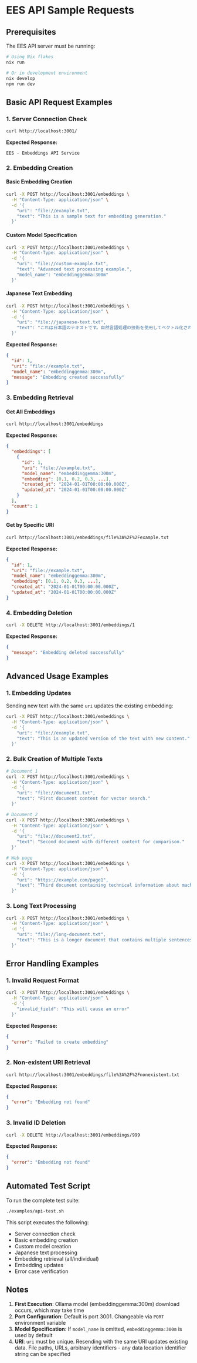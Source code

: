 # EES API Sample Requests

## Prerequisites

The EES API server must be running:

```bash
# Using Nix flakes
nix run

# Or in development environment
nix develop
npm run dev
```

## Basic API Request Examples

### 1. Server Connection Check

```bash
curl http://localhost:3001/
```

**Expected Response:**
```
EES - Embeddings API Service
```

### 2. Embedding Creation

#### Basic Embedding Creation

```bash
curl -X POST http://localhost:3001/embeddings \
  -H "Content-Type: application/json" \
  -d '{
    "uri": "file://example.txt",
    "text": "This is a sample text for embedding generation."
  }'
```

#### Custom Model Specification

```bash
curl -X POST http://localhost:3001/embeddings \
  -H "Content-Type: application/json" \
  -d '{
    "uri": "file://custom-example.txt",
    "text": "Advanced text processing example.",
    "model_name": "embeddinggemma:300m"
  }'
```

#### Japanese Text Embedding

```bash
curl -X POST http://localhost:3001/embeddings \
  -H "Content-Type: application/json" \
  -d '{
    "uri": "file://japanese-text.txt",
    "text": "これは日本語のテキストです。自然言語処理の技術を使用してベクトル化されます。"
  }'
```

**Expected Response:**
```json
{
  "id": 1,
  "uri": "file://example.txt",
  "model_name": "embeddinggemma:300m",
  "message": "Embedding created successfully"
}
```

### 3. Embedding Retrieval

#### Get All Embeddings

```bash
curl http://localhost:3001/embeddings
```

**Expected Response:**
```json
{
  "embeddings": [
    {
      "id": 1,
      "uri": "file://example.txt",
      "model_name": "embeddinggemma:300m",
      "embedding": [0.1, 0.2, 0.3, ...],
      "created_at": "2024-01-01T00:00:00.000Z",
      "updated_at": "2024-01-01T00:00:00.000Z"
    }
  ],
  "count": 1
}
```

#### Get by Specific URI

```bash
curl http://localhost:3001/embeddings/file%3A%2F%2Fexample.txt
```

**Expected Response:**
```json
{
  "id": 1,
  "uri": "file://example.txt",
  "model_name": "embeddinggemma:300m",
  "embedding": [0.1, 0.2, 0.3, ...],
  "created_at": "2024-01-01T00:00:00.000Z",
  "updated_at": "2024-01-01T00:00:00.000Z"
}
```

### 4. Embedding Deletion

```bash
curl -X DELETE http://localhost:3001/embeddings/1
```

**Expected Response:**
```json
{
  "message": "Embedding deleted successfully"
}
```

## Advanced Usage Examples

### 1. Embedding Updates

Sending new text with the same `uri` updates the existing embedding:

```bash
curl -X POST http://localhost:3001/embeddings \
  -H "Content-Type: application/json" \
  -d '{
    "uri": "file://example.txt",
    "text": "This is an updated version of the text with new content."
  }'
```

### 2. Bulk Creation of Multiple Texts

```bash
# Document 1
curl -X POST http://localhost:3001/embeddings \
  -H "Content-Type: application/json" \
  -d '{
    "uri": "file://document1.txt",
    "text": "First document content for vector search."
  }'

# Document 2
curl -X POST http://localhost:3001/embeddings \
  -H "Content-Type: application/json" \
  -d '{
    "uri": "file://document2.txt",
    "text": "Second document with different content for comparison."
  }'

# Web page
curl -X POST http://localhost:3001/embeddings \
  -H "Content-Type: application/json" \
  -d '{
    "uri": "https://example.com/page1",
    "text": "Third document containing technical information about machine learning."
  }'
```

### 3. Long Text Processing

```bash
curl -X POST http://localhost:3001/embeddings \
  -H "Content-Type: application/json" \
  -d '{
    "uri": "file://long-document.txt",
    "text": "This is a longer document that contains multiple sentences and paragraphs. It demonstrates how the embedding API handles larger texts and generates comprehensive vector representations. The system uses advanced natural language processing techniques to understand the semantic meaning of the content and create high-quality embeddings suitable for various AI applications including semantic search, content recommendation, and text classification tasks."
  }'
```

## Error Handling Examples

### 1. Invalid Request Format

```bash
curl -X POST http://localhost:3001/embeddings \
  -H "Content-Type: application/json" \
  -d '{
    "invalid_field": "This will cause an error"
  }'
```

**Expected Response:**
```json
{
  "error": "Failed to create embedding"
}
```

### 2. Non-existent URI Retrieval

```bash
curl http://localhost:3001/embeddings/file%3A%2F%2Fnonexistent.txt
```

**Expected Response:**
```json
{
  "error": "Embedding not found"
}
```

### 3. Invalid ID Deletion

```bash
curl -X DELETE http://localhost:3001/embeddings/999
```

**Expected Response:**
```json
{
  "error": "Embedding not found"
}
```

## Automated Test Script

To run the complete test suite:

```bash
./examples/api-test.sh
```

This script executes the following:
- Server connection check
- Basic embedding creation
- Custom model creation
- Japanese text processing
- Embedding retrieval (all/individual)
- Embedding updates
- Error case verification

## Notes

1. **First Execution**: Ollama model (embeddinggemma:300m) download occurs, which may take time
2. **Port Configuration**: Default is port 3001. Changeable via `PORT` environment variable
3. **Model Specification**: If `model_name` is omitted, `embeddinggemma:300m` is used by default
4. **URI**: `uri` must be unique. Resending with the same URI updates existing data. File paths, URLs, arbitrary identifiers - any data location identifier string can be specified
